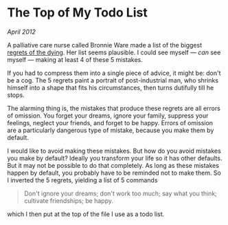 # The Top of My Todo List

_April 2012_

A palliative care nurse called Bronnie Ware made a list of the biggest [regrets of the dying](http://bronnieware.com/regrets-of-the-dying/). Her list seems plausible. I could see myself — _can_ see myself — making at least 4 of these 5 mistakes.

If you had to compress them into a single piece of advice, it might be: don't be a cog. The 5 regrets paint a portrait of post-industrial man, who shrinks himself into a shape that fits his circumstances, then turns dutifully till he stops.

The alarming thing is, the mistakes that produce these regrets are all errors of omission. You forget your dreams, ignore your family, suppress your feelings, neglect your friends, and forget to be happy. Errors of omission are a particularly dangerous type of mistake, because you make them by default.

I would like to avoid making these mistakes. But how do you avoid mistakes you make by default? Ideally you transform your life so it has other defaults. But it may not be possible to do that completely. As long as these mistakes happen by default, you probably have to be reminded not to make them. So I inverted the 5 regrets, yielding a list of 5 commands

> Don't ignore your dreams; don't work too much; say what you think; cultivate friendships; be happy.

which I then put at the top of the file I use as a todo list.